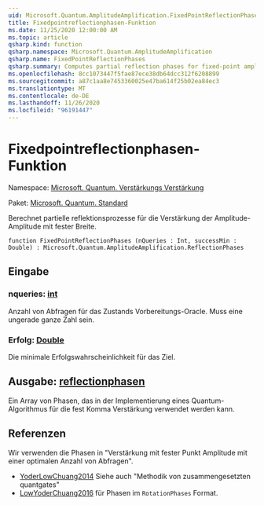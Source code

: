 ```yaml
---
uid: Microsoft.Quantum.AmplitudeAmplification.FixedPointReflectionPhases
title: Fixedpointreflectionphasen-Funktion
ms.date: 11/25/2020 12:00:00 AM
ms.topic: article
qsharp.kind: function
qsharp.namespace: Microsoft.Quantum.AmplitudeAmplification
qsharp.name: FixedPointReflectionPhases
qsharp.summary: Computes partial reflection phases for fixed-point amplitude amplification.
ms.openlocfilehash: 8cc1073447f5fae87ece38db64dcc312f6208899
ms.sourcegitcommit: a87c1aa8e7453360025e47ba614f25b02ea84ec3
ms.translationtype: MT
ms.contentlocale: de-DE
ms.lasthandoff: 11/26/2020
ms.locfileid: "96191447"
---
```

# <a name="fixedpointreflectionphases-function"></a>Fixedpointreflectionphasen-Funktion

Namespace: [Microsoft. Quantum. Verstärkungs Verstärkung](xref:Microsoft.Quantum.AmplitudeAmplification)

Paket: [Microsoft. Quantum. Standard](https://nuget.org/packages/Microsoft.Quantum.Standard)


Berechnet partielle reflektionsprozesse für die Verstärkung der Amplitude-Amplitude mit fester Breite.

```qsharp
function FixedPointReflectionPhases (nQueries : Int, successMin : Double) : Microsoft.Quantum.AmplitudeAmplification.ReflectionPhases
```


## <a name="input"></a>Eingabe

### <a name="nqueries--int"></a>nqueries: [int](xref:microsoft.quantum.lang-ref.int)

Anzahl von Abfragen für das Zustands Vorbereitungs-Oracle. Muss eine ungerade ganze Zahl sein.


### <a name="successmin--double"></a>Erfolg: [Double](xref:microsoft.quantum.lang-ref.double)

Die minimale Erfolgswahrscheinlichkeit für das Ziel.



## <a name="output--reflectionphases"></a>Ausgabe: [reflectionphasen](xref:Microsoft.Quantum.AmplitudeAmplification.ReflectionPhases)

Ein Array von Phasen, das in der Implementierung eines Quantum-Algorithmus für die fest Komma Verstärkung verwendet werden kann.

## <a name="references"></a>Referenzen

Wir verwenden die Phasen in "Verstärkung mit fester Punkt Amplitude mit einer optimalen Anzahl von Abfragen".

- [YoderLowChuang2014](https://arxiv.org/abs/1409.3305) Siehe auch "Methodik von zusammengesetzten quantgates"
- [LowYoderChuang2016](https://arxiv.org/abs/1603.03996) für Phasen im `RotationPhases` Format.